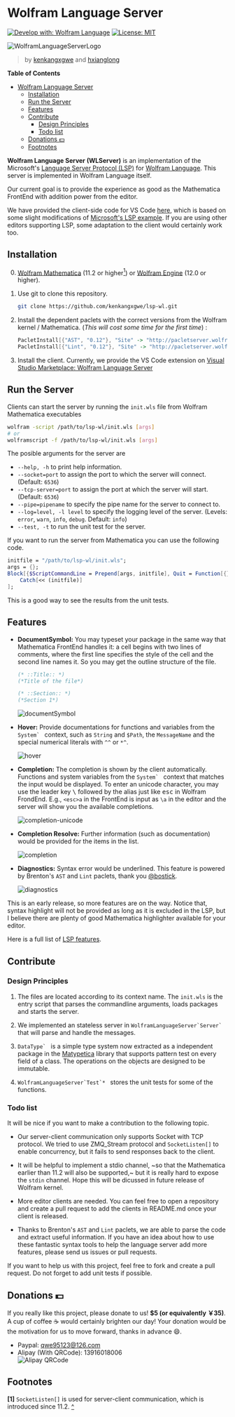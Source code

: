 # Wolfram Language Server

[![Develop with: Wolfram Language](https://img.shields.io/badge/Develop%20with-Wolfram%20Language-%23d81013.svg)](http://www.wolfram.com/language/)
[![License: MIT](https://img.shields.io/badge/License-MIT-yellow.svg)](https://opensource.org/licenses/MIT)

![WolframLanguageServerLogo](images/wolfram-language-server-logo-clipped.png)
> by [kenkangxgwe](https://github.com/kenkangxgwe) and [hxianglong](https://github.com/huxianglong) 

<!-- markdown-toc start - Don't edit this section. Run M-x markdown-toc-refresh-toc -->
**Table of Contents**

- [Wolfram Language Server](#wolfram-language-server)
  - [Installation](#installation)
  - [Run the Server](#run-the-server)
  - [Features](#features)
  - [Contribute](#contribute)
    - [Design Principles](#design-principles)
    - [Todo list](#todo-list)
  - [Donations :dollar:](#donations-dollar)
  - [Footnotes](#footnotes)

<!-- markdown-toc end -->

**Wolfram Language Server (WLServer)** is an implementation of the Microsoft's
[Language Server Protocol
(LSP)](https://microsoft.github.io/language-server-protocol) for [Wolfram
Language](http://www.wolfram.com/language). This server is
implemented in Wolfram Language itself.

Our current goal is to provide the experience as good as the Mathematica FrontEnd 
with addition power from the editor.

We have provided the client-side code for VS Code [here](https://github.com/kenkangxgwe/vscode-lsp-wl), which is based on some slight
modifications of [Microsoft's LSP
example](https://github.com/Microsoft/vscode-extension-samples/tree/master/lsp-sample).
If you are using other editors supporting LSP, some adaptation to the
client would certainly work too.

## Installation

0. [Wolfram Mathematica](http://www.wolfram.com/mathematica/) (11.2 or higher<a
    name="ref1"></a>[<sup>1</sup>](#footnote1)) or [Wolfram
    Engine](https://www.wolfram.com/engine/) (12.0 or higher).

1. Use git to clone this repository.  
    ``` sh
    git clone https://github.com/kenkangxgwe/lsp-wl.git
    ```

2. Install the dependent paclets with the correct versions from the Wolfram kernel / Mathematica.
(_This will cost some time for the first time_) :  
    ``` mathematica
    PacletInstall[{"AST", "0.12"}, "Site" -> "http://pacletserver.wolfram.com", "UpdateSites" -> True]
    PacletInstall[{"Lint", "0.12"}, "Site" -> "http://pacletserver.wolfram.com", "UpdateSites" -> True]
    ```

3. Install the client. Currently, we provide the VS Code extension on [Visual
Studio Marketplace: Wolfram Language Server](https://marketplace.visualstudio.com/items?itemName=lsp-wl.lsp-wl-client)

## Run the Server

Clients can start the server by running the `init.wls` file from Wolfram
Mathematica executables

``` sh
wolfram -script /path/to/lsp-wl/init.wls [args]
# or
wolframscript -f /path/to/lsp-wl/init.wls [args]
```

The posible arguments for the server are

- `--help, -h` to print help information.
- `--socket=port` to assign the port to which the server will connect. (Default:
`6536`)
- `--tcp-server=port` to assign the port at which the server will start. (Default:
`6536`)
- `--pipe=pipename` to specify the pipe name for the server to connect to.
- `--log=level, -l level` to specify the logging level of the server.
  (Levels: `error`, `warn`, `info`, `debug`. Default: `info`)
- `--test, -t` to run the unit test for the server.

If you want to run the server from Mathematica you can use the following code.

``` mathematica
initfile = "/path/to/lsp-wl/init.wls";
args = {};
Block[{$ScriptCommandLine = Prepend[args, initfile], Quit = Function[{}, Throw[Null]]},
    Catch[<< (initfile)]
];
```

This is a good way to see the results from the unit tests.

## Features

- **DocumentSymbol:** You may typeset your package in the same way that
  Mathematica FrontEnd handles it: a cell begins with two lines of comments,
  where the first line specifies the style of the cell and the second line names it.
  So you may get the outline structure of the file.
  
  ``` mathematica
  (* ::Title:: *)
  (*Title of the file*)

  (* ::Section:: *)
  (*Section 1*)
  ```
  
  ![documentSymbol](images/documentSymbol.png)

- **Hover:** Provide documentations for functions and variables from the
  ``System` `` context, such as `String` and `$Path`, the `MessageName` and
  the special numerical literals with `^^` or `*^`.

  ![hover](images/hover.png)

- **Completion:** The completion is shown by the client automatically.
  Functions and system variables from the ``System` `` context that matches the
  input would be displayed. To enter an unicode character, you may use the
  leader key <kbd>\\</kbd> followed by the alias just like <kbd>esc</kbd> in
  Wolfram FrondEnd. E.g., `<esc>a` in the FrontEnd is input as `\a` in the
  editor and the server will show you the available completions.

  ![completion-unicode](images/completion_alias.png)

- **Completion Resolve:** Further information (such as documentation) would be
  provided for the items in the list.

  ![completion](images/completion.png)

- **Diagnostics:** Syntax error would be underlined. This feature is powered by
  Brenton's `AST` and `Lint` paclets, thank you
  [@bostick](https://github.com/bostick).

  ![diagnostics](images/diagnostics.png)


This is an early release, so more features are on the way. Notice that,
syntax highlight will not be provided as long as it is excluded in the LSP,
but I believe there are plenty of good Mathematica highlighter available for
your editor.

Here is a full list of [LSP features](https://microsoft.github.io/language-server-protocol/specification).

## Contribute

### Design Principles

1. The files are located according to its context name. The `init.wls` is the
   entry script that parses the commandline arguments, loads packages
   and starts the server.

2. We implemented an stateless server in ``WolframLanguageServer`Server` `` that
   will parse and handle the messages.

3. ``DataType` `` is a simple type system now extracted as a independent
  package in the [Matypetica](https://github.com/kenkangxgwe/Matypetica)
  library that supports pattern test on every field of a class. The operations
  on the objects are designed to be immutable.
   
4. ``WolframLanguageServer`Test`* `` stores the unit tests for some of
   the functions.
   
### Todo list

It will be nice if you want to make a contribution to the following topic. 

* Our server-client communication only supports Socket with TCP protocol. We
  tried to use ZMQ_Stream protocol and `SocketListen[]` to enable concurrency,
  but it fails to send responses back to the client.
  
* It will be helpful to implement a stdio channel, ~so that the Mathematica
  earlier than 11.2 will also be supported,~ but it is really hard to expose
  the `stdin` channel. Hope this will be dicussed in future release of Wolfram
  kernel.

* More editor clients are needed. You can feel free to open a repository and
  create a pull request to add the clients in README.md once your client is
  released.

* Thanks to Brenton's `AST` and `Lint` paclets, we are able to parse the code
  and extract useful information. If you have an idea about how to use these
  fantastic syntax tools to help the language server add more features, please
  send us issues or pull requests.

If you want to help us with this project, feel free to fork and create a pull
request. Do not forget to add unit tests if possible.

## Donations :dollar:

If you really like this project, please donate to us! **$5 (or equivalently
￥35)**. A cup of coffee :coffee: would certainly
brighten our day! Your donation would be the motivation for us to move forward,
thanks in advance :smile:.

- Paypal: qwe95123@126.com
- Alipay (With QRCode): 13916018006  
![Alipay QRCode](images/alipay.jpg)

## Footnotes

<a name="footnote1"> </a> **[1]** `SocketListen[]` is used for server-client
communication, which is introduced since 11.2. [^](#ref1)
